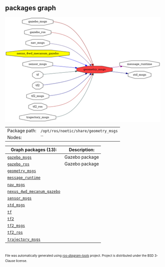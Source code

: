 <!--
File was automatically generated using 'ros-diagram-tools' project.
Project is distributed under the BSD 3-Clause license.
-->

## packages graph

[![geometry_msgs](geometry_msgs.png "geometry_msgs")](geometry_msgs.png)

|     |     |
| --- | --- |
| Package path: | `/opt/ros/noetic/share/geometry_msgs` |
| Nodes: | `` |


| Graph packages (13): | Description: |
| -------------------- | ------------ |
| [`gazebo_msgs`](gazebo_msgs.html) | Gazebo package |
| [`gazebo_ros`](gazebo_ros.html) | Gazebo package |
| [`geometry_msgs`](geometry_msgs.html) |  |
| [`message_runtime`](message_runtime.html) |  |
| [`nav_msgs`](nav_msgs.html) |  |
| [`nexus_4wd_mecanum_gazebo`](nexus_4wd_mecanum_gazebo.html) |  |
| [`sensor_msgs`](sensor_msgs.html) |  |
| [`std_msgs`](std_msgs.html) |  |
| [`tf`](tf.html) |  |
| [`tf2`](tf2.html) |  |
| [`tf2_msgs`](tf2_msgs.html) |  |
| [`tf2_ros`](tf2_ros.html) |  |
| [`trajectory_msgs`](trajectory_msgs.html) |  |


</br>
<font size="1">
File was automatically generated using <a href="https://github.com/anetczuk/ros-diagram-tools"><i>ros-diagram-tools</i></a> project.
Project is distributed under the BSD 3-Clause license.
</font>
